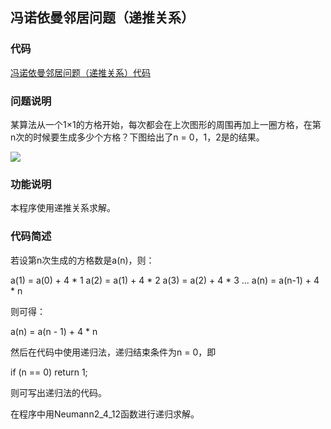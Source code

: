 
## 冯诺依曼邻居问题（递推关系）

### 代码

[冯诺依曼邻居问题（递推关系）代码](Neumann2_4_12.cpp)

### 问题说明

某算法从一个1×1的方格开始，每次都会在上次图形的周围再加上一圈方格，在第n次的时候要生成多少个方格？下图给出了n = 0，1，2是的结果。

![](http://ojlsgreog.bkt.clouddn.com/NeumannNeighborProblem.jpg)

### 功能说明

本程序使用递推关系求解。

### 代码简述

若设第n次生成的方格数是a(n)，则：

a(1) = a(0) + 4 * 1
a(2) = a(1) + 4 * 2
a(3) = a(2) + 4 * 3
...
a(n) = a(n-1) + 4 * n

则可得：

a(n) = a(n - 1) + 4 * n  

然后在代码中使用递归法，递归结束条件为n = 0，即

if (n == 0) return 1;

则可写出递归法的代码。

在程序中用Neumann2_4_12函数进行递归求解。